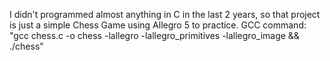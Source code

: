 I didn't programmed almost anything in C in the last 2 years, so that project is just a simple Chess Game using Allegro 5 to practice.
GCC command: "gcc chess.c -o chess -lallegro -lallegro_primitives -lallegro_image && ./chess"